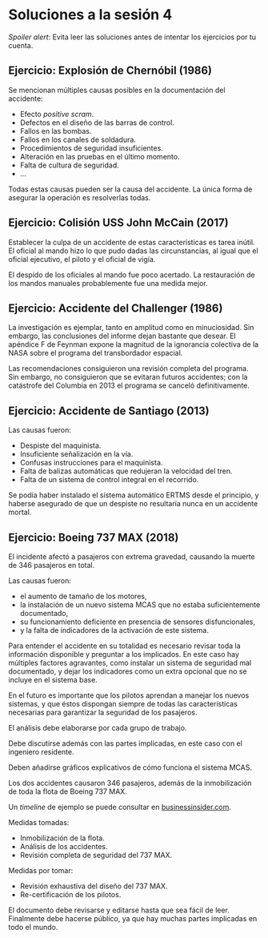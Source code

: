 # Soluciones a la sesión 4

_Spoiler alert_:
Evita leer las soluciones antes de intentar los ejercicios por tu cuenta.

## Ejercicio: Explosión de Chernóbil (1986)

Se mencionan múltiples causas posibles en la documentación del accidente:

* Efecto _positive scram_.
* Defectos en el diseño de las barras de control.
* Fallos en las bombas.
* Fallos en los canales de soldadura.
* Procedimientos de seguridad insuficientes.
* Alteración en las pruebas en el último momento.
* Falta de cultura de seguridad.
* ...

Todas estas causas pueden ser la causa del accidente.
La única forma de asegurar la operación es resolverlas todas.

## Ejercicio: Colisión USS John McCain (2017)

Establecer la culpa de un accidente de estas características es tarea inútil.
El oficial al mando hizo lo que pudo dadas las circunstancias,
al igual que el oficial ejecutivo,
el piloto y el oficial de vigía.

El despido de los oficiales al mando fue poco acertado.
La restauración de los mandos manuales probablemente fue una medida mejor.

## Ejercicio: Accidente del Challenger (1986)

La investigación es ejemplar,
tanto en amplitud como en minuciosidad.
Sin embargo, las conclusiones del informe dejan bastante que desear.
El apéndice F de Feynman expone la magnitud de la ignorancia colectiva de la NASA
sobre el programa del transbordador espacial.

Las recomendaciones consiguieron una revisión completa del programa.
Sin embargo, no consiguieron que se evitaran futuros accidentes;
con la catástrofe del Columbia en 2013 el programa se canceló definitivamente.

## Ejercicio: Accidente de Santiago (2013)

Las causas fueron:

* Despiste del maquinista.
* Insuficiente señalización en la vía.
* Confusas instrucciones para el maquinista.
* Falta de balizas automáticas que redujeran la velocidad del tren.
* Falta de un sistema de control integral en el recorrido.

Se podía haber instalado el sistema automático ERTMS desde el principio,
y haberse asegurado de que un despiste no resultaría nunca en un accidente mortal.

## Ejercicio: Boeing 737 MAX (2018)

El incidente afectó a pasajeros con extrema gravedad,
causando la muerte de 346 pasajeros en total.

Las causas fueron:

* el aumento de tamaño de los motores,
* la instalación de un nuevo sistema MCAS que no estaba suficientemente documentado,
* su funcionamiento deficiente en presencia de sensores disfuncionales,
* y la falta de indicadores de la activación de este sistema.

Para entender el accidente en su totalidad es necesario revisar toda la información disponible
y preguntar a los implicados.
En este caso hay múltiples factores agravantes,
como instalar un sistema de seguridad mal documentado,
y dejar los indicadores como un extra opcional que no se incluye en el sistema base.


En el futuro es importante que los pilotos aprendan a manejar los nuevos sistemas,
y que éstos dispongan siempre de todas las características necesarias para garantizar la seguridad de los pasajeros.

El análisis debe elaborarse por cada grupo de trabajo.

Debe discutirse además con las partes implicadas,
en este caso con el ingeniero residente.

Deben añadirse gráficos explicativos de cómo funciona el sistema MCAS.

Los dos accidentes causaron 346 pasajeros,
además de la inmobilización de toda la flota de Boeing 737 MAX.

Un _timeline_ de ejemplo se puede consultar en
[businessinsider.com](https://www.businessinsider.com/boeing-737-max-timeline-history-full-details-2019-9).

Medidas tomadas:

* Inmobilización de la flota.
* Análisis de los accidentes.
* Revisión completa de seguridad del 737 MAX.

Medidas por tomar:

* Revisión exhaustiva del diseño del 737 MAX.
* Re-certificación de los pilotos.

El documento debe revisarse y editarse hasta que sea fácil de leer.
Finalmente debe hacerse público,
ya que hay muchas partes implicadas en todo el mundo.

